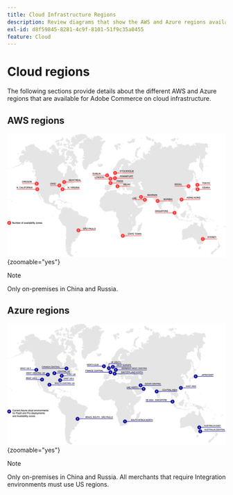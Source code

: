 ```yaml
---
title: Cloud Infrastructure Regions
description: Review diagrams that show the AWS and Azure regions available for Adobe Commerce.
exl-id: d8f59845-8281-4c9f-8101-51f9c35a0455
feature: Cloud
---
```


# Cloud regions

The following sections provide details about the different AWS and Azure regions that are available for Adobe Commerce on cloud infrastructure.

## AWS regions

![Diagram showing AWS regions](../../../assets/playbooks/aws-regions.svg){zoomable="yes"}

>[!NOTE]
>
> Only on-premises in China and Russia.

## Azure regions

![Diagram showing Azure regions](../../../assets/playbooks/azure-regions.svg){zoomable="yes"}

>[!NOTE]
>
> Only on-premises in China and Russia. All merchants that require Integration environments must use US regions.

